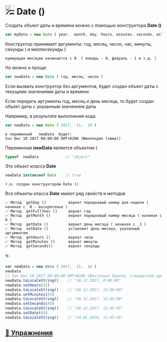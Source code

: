 # <img src="https://avatars2.githubusercontent.com/u/19735284?s=40&v=4" width="30" title="Ⓒ Irina Fylyppova ( garevna ) 2019"/> Date ()

Создать объект даты и времени можно с помощью конструктора **Date ()**
```javascript
var myData = new Date ( year,  month, day, hours, minutes, seconds, milliseconds )
```
Конструктор принимает аргументы: год, месяц, число, час, минуты, секунды ( и миллисекунды )

`нумерация месяцев начинается с 0  ( январь - 0, февраль - 1 и т.д. )`

Но можно и проще:
```javascript
var newData = new Date ( год, месяц, число )
```
Если вызвать конструктор без аргументов, будет создан объект даты с текущими значениями даты и времени

Если передать аргументы год, месяц и день месяца, то будет создан объект даты с указанным значением даты

Например, в результате выполнения кода:
```javascript
var newData = new Date ( 2017,  11,  10 )
```
    в переменной   newData  будет:
    Sun Dec 10 2017 00:00:00 GMT+0200 (Финляндия (зима))

Переменная  **newData**  является объектом (
```javascript
typeof  newData            // "object"
```
Это объект класса **Date**
```javascript
newData instanceof Date    // true
```
`т.е. создан конструктором Date ()`

Все объекты класса **Date** имеют ряд свойств и методов

    ✅ Метод  getDay ()          вернет порядковый номер дня недели ( начиная с  0 - воскресенье )
    ✅ Метод  getFullYear ()     вернет год
    ✅ Метод  getMonth ()        вернет порядковый номер месяца ( начиная с  0 )
    ✅ Метод  getDate ()         вернет день месяца ( начиная с  1 )
    ✅ Метод  setDate ()         установит день месяца, указанный аргументом
    ✅ Метод  getHours ()        вернет часы
    ✅ Метод  getMinutes ()      вернет минуты
    ✅ Метод  getSeconds()       вернет секунды

:coffee:
```javascript
var newData = new Date ( 2017,  11,  10 )
newData
// Sun Dec 10 2017 00:00:00 GMT+0200 (Восточная Европа, стандартное время)
newData.toLocaleString()    // "10.12.2017, 0:00:00"
newData.setHours(12)
newData.toLocaleString()    // "10.12.2017, 12:00:00"
newData.setMinutes(45)
newData.toLocaleString()    // "10.12.2017, 12:45:00"
newData.setSeconds(45)
newData.toLocaleString()    // "10.12.2017, 12:45:45"
newData.setDate(45)
newData.toLocaleString()    // "14.01.2018, 12:45:45"
```

## [💼 Упражнения](https://docs.google.com/forms/d/e/1FAIpQLScAFYBPpPFxuhTyuT6izba6WKRIN3ETICHKf_IIWCIL0qzkIQ/viewform)
